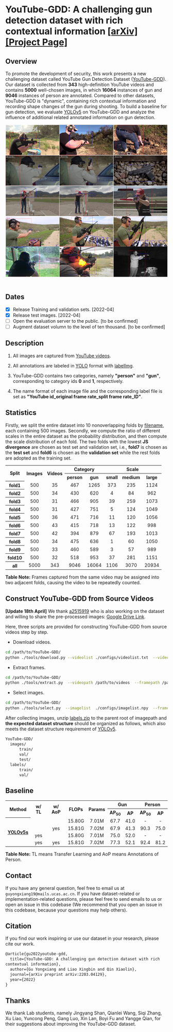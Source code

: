 # YouTube-GDD: A challenging gun detection dataset with rich contextual information [[arXiv]](https://arxiv.org/pdf/2203.04129.pdf) [[Project Page]](https://www.researchgate.net/project/YouTube-GDD)

## Overview
To promote the development of security, this work presents a new challenging dataset called YouTube Gun Detection Dataset ([YouTube-GDD](https://arxiv.org/pdf/2203.04129.pdf)). Our dataset is collected from **343** high-definition YouTube videos and contains **5000** well-chosen images, in which **16064** instances of gun and **9046** instances of person are annotated. Compared to other datasets, YouTube-GDD is "dynamic", containing rich contextual information and recording shape changes of the gun during shooting. To build a baseline for gun detection, we evaluate [YOLOv5](https://github.com/ultralytics/yolov5) on YouTube-GDD and analyze the influence of additional related annotated information on gun detection.

<div align="center">
  <img src="./assert/example.png"/>
</div>
<br>

## Dates
- [x] Release Training and validation sets. [2022-04]
- [x] Release test images. [2022-04]
- [ ] Open the evaluation server to the public. [to be confirmed]
- [ ] Augment dataset volumn to the level of ten thousand. [to be confirmed]

## Description
1. All images are captured from [YouTube videos](https://www.youtube.com/results?search_query=gun).

2. All annotations are labeled in [YOLO](https://roboflow.com/formats/yolo-darknet-txt) format with [labelImg](https://github.com/tzutalin/labelImg).

3. YouTube-GDD contains two categories, namely **"person"** and **"gun"**, corresponding to category ids **0** and **1**, respectively.

4. The name format of each image file and the corresponding label file is set as **"YouTube id_original frame rate_split frame rate_ID"**.

## Statistics
Firstly, we split the entire dataset into 10 nonoverlapping folds by [filename](https://github.com/UCAS-GYX/YouTube-GDD/blob/main/configs/imagelist_10flod.npy), each containing 500 images. Secondly, we compute the ratio of different scales in the entire dataset as the probability distribution, and then compute the scale distribution of each fold. The two folds with the lowest **JS divergence** are chosen as test set and validation set, i.e., **fold7** is chosen as the **test set** and **fold6** is chosen as the **validation set** while the rest folds are adopted as the training set.

<table>
   <tr>
      <th rowspan="2" valign="center">Split</th>
      <th rowspan="2" valign="center">Images</th>
      <th rowspan="2" valign="center">Videos</th>
      <th colspan="2" align="center">Category</th>
      <th colspan="3" aligin="center">Scale</th>
   </tr>
   <tr>
      <th align="center">person</th>
      <th align="center">gun</th>
      <th align="center">small</th>
      <th align="center">medium</th>
      <th align="center">large</th>
   </tr>
   <tr>
      <th align="center">fold1</th>
      <td align="center">500</td>
      <td align="center">35</td>
      <td align="center">467</td>
      <td align="center">1265</td>
      <td align="center">373</td>
      <td align="center">235</td>
      <td align="center">1124</td>
   </tr>
   <tr>
      <th align="center">fold2</th>
      <td align="center">500</td>
      <td align="center">34</td>
      <td align="center">430</td>
      <td align="center">620</td>
      <td align="center">4</td>
      <td align="center">84</td>
      <td align="center">962</td>
   </tr>
   <tr>
      <th align="center">fold3</th>
      <td align="center">500</td>
      <td align="center">31</td>
      <td align="center">466</td>
      <td align="center">905</td>
      <td align="center">39</td>
      <td align="center">259</td>
      <td align="center">1073</td>
   </tr>
   <tr>
      <th align="center">fold4</th>
      <td align="center">500</td>
      <td align="center">31</td>
      <td align="center">427</td>
      <td align="center">751</td>
      <td align="center">5</td>
      <td align="center">124</td>
      <td align="center">1049</td>
   </tr>
   <tr>
      <th align="center">fold5</th>
      <td align="center">500</td>
      <td align="center">36</td>
      <td align="center">471</td>
      <td align="center">716</td>
      <td align="center">11</td>
      <td align="center">120</td>
      <td align="center">1056</td>
   </tr>
   <tr>
      <th align="center">fold6</th>
      <td align="center">500</td>
      <td align="center">43</td>
      <td align="center">415</td>
      <td align="center">718</td>
      <td align="center">13</td>
      <td align="center">122</td>
      <td align="center">998</td>
   </tr>
   <tr>
      <th align="center">fold7</th>
      <td align="center">500</td>
      <td align="center">42</td>
      <td align="center">394</td>
      <td align="center">879</td>
      <td align="center">67</td>
      <td align="center">193</td>
      <td align="center">1013</td>
   </tr>
   <tr>
      <th align="center">fold8</th>
      <td align="center">500</td>
      <td align="center">34</td>
      <td align="center">475</td>
      <td align="center">636</td>
      <td align="center">1</td>
      <td align="center">60</td>
      <td align="center">1050</td>
   </tr>
   <tr>
      <th align="center">fold9</th>
      <td align="center">500</td>
      <td align="center">33</td>
      <td align="center">460</td>
      <td align="center">589</td>
      <td align="center">3</td>
      <td align="center">57</td>
      <td align="center">989</td>
   </tr>
   <tr>
      <th align="center">fold10</th>
      <td align="center">500</td>
      <td align="center">32</td>
      <td align="center">518</td>
      <td align="center">953</td>
      <td align="center">37</td>
      <td align="center">281</td>
      <td align="center">1151</td>
   </tr>
   <tr>
      <th align="center">all</th>
      <td align="center">5000</td>
      <td align="center">343</td>
      <td align="center">9046</td>
      <td align="center">16064</td>
      <td align="center">1106</td>
      <td align="center">3070</td>
      <td align="center">20934</td>
   </tr>
</table>

**Table Note:** Frames captured from the same video may be assigned into two adjacent folds, causing the video to be repeatedly counted.

## Construct YouTube-GDD from Source Videos
**[Update 18th April]** We thank [a2515919](https://github.com/a2515919) who is also working on the dataset and willing to share the pre-processed images: [Google Drive Link](https://drive.google.com/file/d/1TH6kSx7WoFRrUPbxcDGYBrFrYUI1ReWa/view).

Here, three scripts are provided for constructing YouTube-GDD from source videos step by step.

+ Download videos.
```bash
cd /path/to/YouTube-GDD/
python ./tools/download.py --videolist ./configs/videolist.txt  --videopath /path/to/videos
```
+ Extract frames.
```bash
cd /path/to/YouTube-GDD/
python ./tools/extract.py  --videopath /path/to/videos  --framepath /path/to/frames
```
+ Select images.
```bash
cd /path/to/YouTube-GDD/
python ./tools/select.py  --imagelist  ./configs/imagelist.npy  --framepath /path/to/frames --imagepath /path/to/images
```

After collecting images, unzip [labels.zip](https://github.com/UCAS-GYX/YouTube-GDD/blob/main/labels.zip) to the parent root of imagepath and **the expected dataset structure** should be organized as follows, which also meets the dataset structure requirement of [YOLOv5](https://github.com/ultralytics/yolov5).
```
YouTube-GDD/
  images/
      train/
      val/
      test/
  labels/
      train/
      val/
```

## Baseline
<table>
   <tr>
      <th rowspan="2" valign="center">Method</th>
      <th rowspan="2" valign="center">w/ TL</th>
      <th rowspan="2" valign="center">w/ AoP</th>
      <th rowspan="2" align="center">FLOPs</th>
      <th rowspan="2" aligin="center">Params</th>
      <th colspan="2" aligin="center">Gun</th>
      <th colspan="2" aligin="center">Person</th>
   </tr>
   <tr>
      <th align="center">AP<sub>50</sub></th>
      <th align="center">AP</th>
      <th align="center">AP<sub>50</sub></th>
      <th align="center">AP</th>
   </tr>
<tr>
        <th rowspan="4" valign="center"><a href=https://github.com/ultralytics/yolov5/blob/master/models/yolov5s.yaml>YOLOv5s</a></th>
        <td align="center"></td>
        <td align="center"></td>
        <td align="center">15.80G</td>
        <td align="center">7.01M</td>
        <td align="center">67.7</td>
        <td align="center">41.0</td>
        <td align="center">-</td>
        <td align="center">-</td>
    </tr>
    <tr>
        <td align="center"></td>
        <td align="center">yes</td>
        <td align="center">15.81G</td>
        <td align="center">7.02M</td>
        <td align="center">67.9</td>
        <td align="center">41.3</td>
        <td align="center">90.3</td>
        <td align="center">75.0</td>
    </tr>
    <tr>
        <td align="center">yes</td>
        <td align="center"></td>
        <td align="center">15.80G</td>
        <td align="center">7.01M</td>
        <td align="center">75.0</td>
        <td align="center">52.0</td>
        <td align="center">-</td>
        <td align="center">-</td>
    </tr>
    <tr>
        <td align="center">yes</td>
        <td align="center">yes</td>
        <td align="center">15.81G</td>
        <td align="center">7.02M</td>
        <td align="center">77.3</td>
        <td align="center">52.1</td>
        <td align="center">92.4</td>
        <td align="center">81.2</td>
    </tr>
</table>

**Table Note:** TL means Transfer Learning and AoP means Annotations of Person.

## Contact
If you have any general question, feel free to email us at `guyongxiang19@mails.ucas.ac.cn`. If you have dataset-related or implementation-related questions, please feel free to send emails to us or open an issue in this codebase (We recommend that you open an issue in this codebase, because your questions may help others). 

## Citation
If you find our work inspiring or use our dataset in your research, please cite our work.
```
@article{gu2022youtube-gdd,
  title={YouTube-GDD: A challenging gun detection dataset with rich contextual information},
  author={Gu Yongxiang and Liao Xingbin and Qin Xiaolin},
  journal={arXiv preprint arXiv:2203.04129},
  year={2022}
}
```

## Thanks
We thank Lab students, namely Jingyang Shan, Qianlei Wang, Siqi Zhang, Xu Liao, Yuncong Peng, Gang Luo, Xin Lan, Boyi Fu and Yangge Qian, for their suggestions about improving the YouTube-GDD dataset.
